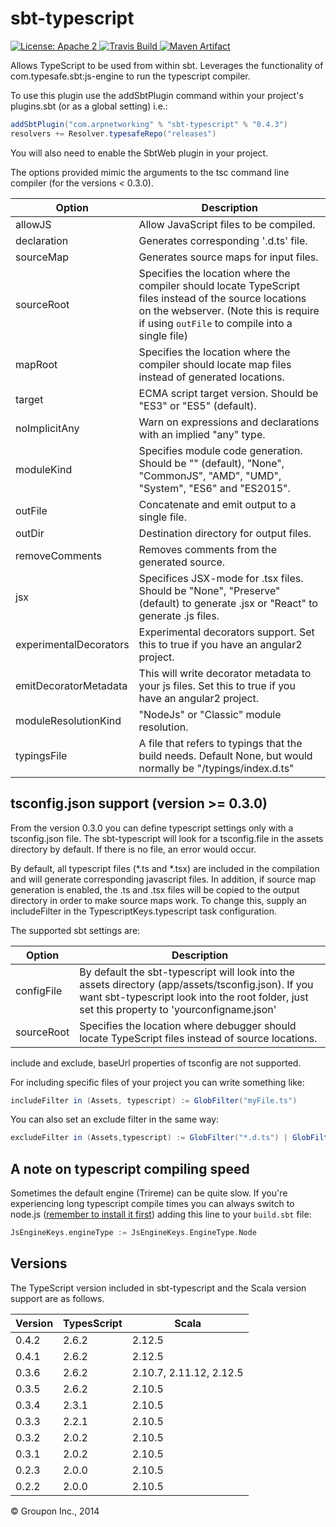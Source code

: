 sbt-typescript
==============

<a href="https://raw.githubusercontent.com/ArpNetworking/sbt-typescript/master/LICENSE">
    <img src="https://img.shields.io/hexpm/l/plug.svg"
         alt="License: Apache 2">
</a>
<a href="https://travis-ci.org/ArpNetworking/sbt-typescript/">
    <img src="https://travis-ci.org/ArpNetworking/sbt-typescript.png"
         alt="Travis Build">
</a>
<a href="http://search.maven.org/#search%7Cga%7C1%7Cg%3A%22com.arpnetworking%22%20a%3A%22sbt-typescript%22">
    <img src="https://img.shields.io/maven-central/v/com.arpnetworking/sbt-typescript.svg"
         alt="Maven Artifact">
</a>

Allows TypeScript to be used from within sbt. Leverages the functionality of com.typesafe.sbt:js-engine to run the
typescript compiler.

To use this plugin use the addSbtPlugin command within your project's plugins.sbt (or as a global setting) i.e.:

```scala
addSbtPlugin("com.arpnetworking" % "sbt-typescript" % "0.4.3")
resolvers += Resolver.typesafeRepo("releases")
```

You will also need to enable the SbtWeb plugin in your project.

The options provided mimic the arguments to the tsc command line compiler (for the versions < 0.3.0).

Option                 | Description
-----------------------|------------
allowJS                | Allow JavaScript files to be compiled.
declaration            | Generates corresponding '.d.ts' file.
sourceMap              | Generates source maps for input files.
sourceRoot             | Specifies the location where the compiler should locate TypeScript files instead of the source locations on the webserver. (Note this is require if using `outFile` to compile into a single file)
mapRoot                | Specifies the location where the compiler should locate map files instead of generated locations.
target                 | ECMA script target version. Should be "ES3" or "ES5" (default).
noImplicitAny          | Warn on expressions and declarations with an implied "any" type.
moduleKind             | Specifies module code generation. Should be "" (default), "None", "CommonJS", "AMD", "UMD", "System", "ES6" and "ES2015".
outFile                | Concatenate and emit output to a single file.
outDir                 | Destination directory for output files.
removeComments         | Removes comments from the generated source.
jsx                    | Specifices JSX-mode for .tsx files. Should be "None", "Preserve" (default) to generate .jsx or "React" to generate .js files.
experimentalDecorators | Experimental decorators support. Set this to true if you have an angular2 project.
emitDecoratorMetadata  | This will write decorator metadata to your js files. Set this to true if you have an angular2 project.
moduleResolutionKind   | "NodeJs" or "Classic" module resolution.
typingsFile            | A file that refers to typings that the build needs. Default None, but would normally be "/typings/index.d.ts"

tsconfig.json support (version >= 0.3.0)
----------------------------------------

From the version 0.3.0 you can define typescript settings only with a tsconfig.json file. The sbt-typescript will look for a tsconfig.file in the assets
directory by default. If there is no file, an error would occur.

By default, all typescript files (*.ts and *.tsx) are included in the compilation and will generate corresponding javascript
files. In addition, if source map generation is enabled, the .ts and .tsx files will be copied to the output directory in 
order to make source maps work.  To change this, supply an includeFilter in the TypescriptKeys.typescript task configuration.

The supported sbt settings are:

Option                 | Description
-----------------------|------------
configFile             | By default the sbt-typescript will look into the assets directory (app/assets/tsconfig.json). If you want sbt-typescript look into the root folder, just set this property to 'yourconfigname.json'
sourceRoot             | Specifies the location where debugger should locate TypeScript files instead of source locations.

include and exclude, baseUrl properties of tsconfig are not supported.


For including specific files of your project you can write something like:

```scala
includeFilter in (Assets, typescript) := GlobFilter("myFile.ts")
```

You can also set an exclude filter in the same way:

```scala
excludeFilter in (Assets,typescript) := GlobFilter("*.d.ts") | GlobFilter("*.spec.ts") | GlobFilter("**/typings")
```

A note on typescript compiling speed
------------------------------------

Sometimes the default engine (Trireme) can be quite slow. If you're experiencing long typescript compile times you can always switch to node.js ([remember to install it first](http://nodejs.org/download/)) adding this line to your `build.sbt` file:

```scala
JsEngineKeys.engineType := JsEngineKeys.EngineType.Node
```

Versions
--------

The TypeScript version included in sbt-typescript and the Scala version support are as follows.

Version | TypesScript | Scala
--------|-------------|-------
0.4.2   | 2.6.2       | 2.12.5
0.4.1   | 2.6.2       | 2.12.5
0.3.6   | 2.6.2       | 2.10.7, 2.11.12, 2.12.5
0.3.5   | 2.6.2       | 2.10.5
0.3.4   | 2.3.1       | 2.10.5
0.3.3   | 2.2.1       | 2.10.5
0.3.2   | 2.0.2       | 2.10.5
0.3.1   | 2.0.2       | 2.10.5
0.2.3   | 2.0.0       | 2.10.5
0.2.2   | 2.0.0       | 2.10.5

&copy; Groupon Inc., 2014

